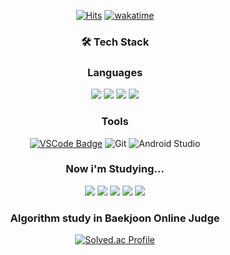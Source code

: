 <div align="center">

[![Hits](https://hits.seeyoufarm.com/api/count/incr/badge.svg?url=https%3A%2F%2Fgithub.com%2Fvvalvvizal%2Fvvalvvizal&count_bg=%23FFE5F9&title_bg=%23ACACAC&icon=&icon_color=%23FFE7E7&title=hits&edge_flat=false)](https://hits.seeyoufarm.com)
[![wakatime](https://wakatime.com/badge/user/d643f28c-9174-48f0-9804-d74574060ff1.svg)](https://wakatime.com/@d643f28c-9174-48f0-9804-d74574060ff1)

<h3> 🛠️ Tech Stack </h3>

### Languages
<img src="https://img.shields.io/badge/C-A8B9CC?style=flat-square&logo=C&logoColor=white"/> <img src="https://img.shields.io/badge/C++-00599C?style=flat-square&logo=C%2B%2B&logoColor=white"/> <img src="https://img.shields.io/badge/CSharp-239120?style=flat-square&logo=CSharp&logoColor=white"/> <img src="https://img.shields.io/badge/Python-3776AB?style=flat-square&logo=Python&logoColor=white"/>

### Tools
[![VSCode Badge](https://img.shields.io/badge/-VSCode-007ACC?style=flat-square&logo=visualstudiocode&logoColor=white&link=https://code.visualstudio.com/)](https://code.visualstudio.com/) ![Git](https://img.shields.io/badge/Git-F05032.svg?&style=flat-square&logo=Git&logoColor=white) ![Android Studio](https://img.shields.io/badge/Android%20Studio-3DDC84.svg?&style=flat-square&logo=Android%20Studio&logoColor=white)


### Now i'm Studying...
<img src="https://img.shields.io/badge/Node.js-339933?style=flat-square&logo=Node.js&logoColor=white"/> <img src="https://img.shields.io/badge/JavaScript-F7DF1E?style=flat-square&logo=javascript&logoColor=black"/> <img src="https://img.shields.io/badge/React-61DAFB?style=flat-square&logo=React&logoColor=black"/> <img src="https://img.shields.io/badge/Flutter-02569B?style=flat-square&logo=flutter&logoColor=white"/> <img src="https://img.shields.io/badge/Dart-0175C2?style=flat-square&logo=Dart&logoColor=white"/>



### Algorithm study in Baekjoon Online Judge

[![Solved.ac Profile](http://mazassumnida.wtf/api/v2/generate_badge?boj=20213075)](https://solved.ac/20213075)

<!--![Anurag's GitHub stats](https://github-readme-stats.vercel.app/api?username=vvalvvizal&show_icons=true)  
[![Top Langs](https://github-readme-stats.vercel.app/api/top-langs/?username=vvalvvizal&layout=compact)](https://github.com/vvalvvizal/github-readme-stats)-->
</div>
